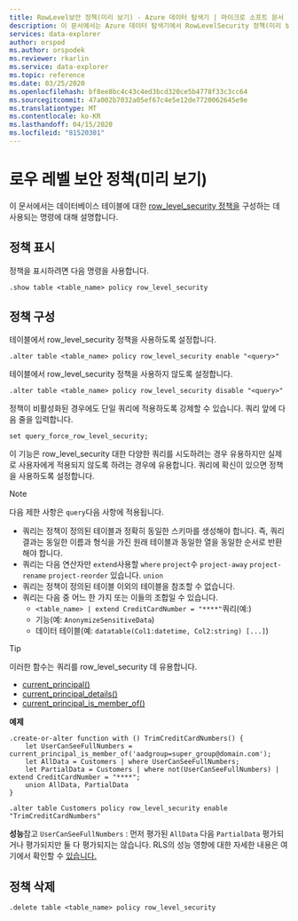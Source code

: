 ```yaml
---
title: RowLevel보안 정책(미리 보기) - Azure 데이터 탐색기 | 마이크로 소프트 문서
description: 이 문서에서는 Azure 데이터 탐색기에서 RowLevelSecurity 정책(미리 보기)에 대해 설명합니다.
services: data-explorer
author: orspod
ms.author: orspodek
ms.reviewer: rkarlin
ms.service: data-explorer
ms.topic: reference
ms.date: 03/25/2020
ms.openlocfilehash: bf8ee8bc4c43c4ed3bcd320ce5b4778f33c3cc64
ms.sourcegitcommit: 47a002b7032a05ef67c4e5e12de7720062645e9e
ms.translationtype: MT
ms.contentlocale: ko-KR
ms.lasthandoff: 04/15/2020
ms.locfileid: "81520301"
---
```

# <a name="rowlevelsecurity-policy-preview"></a>로우 레벨 보안 정책(미리 보기)

이 문서에서는 데이터베이스 테이블에 대한 [row_level_security 정책을](rowlevelsecuritypolicy.md) 구성하는 데 사용되는 명령에 대해 설명합니다.

## <a name="displaying-the-policy"></a>정책 표시

정책을 표시하려면 다음 명령을 사용합니다.

```kusto
.show table <table_name> policy row_level_security
```

## <a name="configuring-the-policy"></a>정책 구성

테이블에서 row_level_security 정책을 사용하도록 설정합니다.

```kusto
.alter table <table_name> policy row_level_security enable "<query>"
```

테이블에서 row_level_security 정책을 사용하지 않도록 설정합니다.

```kusto
.alter table <table_name> policy row_level_security disable "<query>"
```

정책이 비활성화된 경우에도 단일 쿼리에 적용하도록 강제할 수 있습니다. 쿼리 앞에 다음 줄을 입력합니다.

`set query_force_row_level_security;`

이 기능은 row_level_security 대한 다양한 쿼리를 시도하려는 경우 유용하지만 실제로 사용자에게 적용되지 않도록 하려는 경우에 유용합니다. 쿼리에 확신이 있으면 정책을 사용하도록 설정합니다.

> [!NOTE]
> 다음 제한 사항은 `query`다음 사항에 적용됩니다.
>
> * 쿼리는 정책이 정의된 테이블과 정확히 동일한 스키마를 생성해야 합니다. 즉, 쿼리 결과는 동일한 이름과 형식을 가진 원래 테이블과 동일한 열을 동일한 순서로 반환해야 합니다.
> * 쿼리는 다음 연산자만 `extend`사용할 `where` `project`수 `project-away` `project-rename` `project-reorder` 있습니다. `union`
> * 쿼리는 정책이 정의된 테이블 이외의 테이블을 참조할 수 없습니다.
> * 쿼리는 다음 중 어느 한 가지 또는 이들의 조합일 수 있습니다.
>    * `<table_name> | extend CreditCardNumber = "****"`쿼리(예:)
>    * 기능(예: `AnonymizeSensitiveData`)
>    * 데이터 테이블(예: `datatable(Col1:datetime, Col2:string) [...]`)

> [!TIP]
> 이러한 함수는 쿼리를 row_level_security 데 유용합니다.
> * [current_principal()](../query/current-principalfunction.md)
> * [current_principal_details()](../query/current-principal-detailsfunction.md)
> * [current_principal_is_member_of()](../query/current-principal-ismemberoffunction.md)

**예제**

```kusto
.create-or-alter function with () TrimCreditCardNumbers() {
    let UserCanSeeFullNumbers = current_principal_is_member_of('aadgroup=super_group@domain.com');
    let AllData = Customers | where UserCanSeeFullNumbers;
    let PartialData = Customers | where not(UserCanSeeFullNumbers) | extend CreditCardNumber = "****";
    union AllData, PartialData
}

.alter table Customers policy row_level_security enable "TrimCreditCardNumbers"
```
**성능**참고 `UserCanSeeFullNumbers` : 먼저 평가된 `AllData` 다음 `PartialData` 평가되거나 평가되지만 둘 다 평가되지는 않습니다.
RLS의 성능 영향에 대한 자세한 내용은 여기에서 확인할 수 [있습니다.](rowlevelsecuritypolicy.md#performance-impact-on-queries)

## <a name="deleting-the-policy"></a>정책 삭제

```kusto
.delete table <table_name> policy row_level_security
```